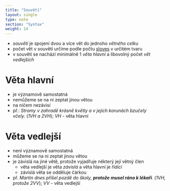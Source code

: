 ```yaml
---
title: "Souvětí"
layout: single
type: note
section: "Syntax"
weight: 14
---
```

- _souvětí_ je spojení dvou a více vět do jednoho _větného celku_
- počet vět v souvětí určíme podle počtu [sloves](/notes/school/czech/czech-grammar/morphology/verbs) v určitém tvaru
- v souvětí se nachází minimálně 1 _věta hlavní_ a libovolný počet _vět vedlejších_
# Věta hlavní
- je významově samostatná
- nemůžeme se na ni zeptat jinou větou
- na ničem nezávisí
- př.: _Stromy v zahradě krásně květly a v jejich korunách bzučely včely._ (_1VH a 2VH_); _VH_ - věta hlavní
# Věta vedlejší
- není významově samostatná
- můžeme se na ni zeptat jinou větou
- je závislá na jiné větě, protože vyjadřuje některý její větný člen
    - věta vedlejší je věta _závislá_ a věta hlavní je _řídící_
    - závislá věta se odděluje čárkou
- př. _Martin dnes přišel pozdě do školy, **protože musel ráno k lékaři**._ (_1VH, protože 2VV_); _VV_ - věta vedlejší